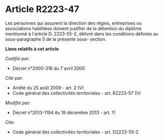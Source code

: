 # Article R2223-47

Les personnes qui assurent la direction des régies, entreprises ou associations habilitées doivent justifier de la détention
du diplôme mentionné à l'article D. 2223-55-2, délivré dans les conditions définies au sous-paragraphe 5 de la présente sous-
section.

**Liens relatifs à cet article**

_Codifié par_:

  - Décret n°2000-318 du 7 avril 2000

_Cité par_:

  - Arrêté du 25 août 2009 - art. 2 (V)
  - Code général des collectivités territoriales - art. R2223-57 (V)

_Modifié par_:

  - Décret n°2013-1194 du 19 décembre 2013 - art. 11

_Cite_:

  - Code général des collectivités territoriales - art. D2223-55-2
